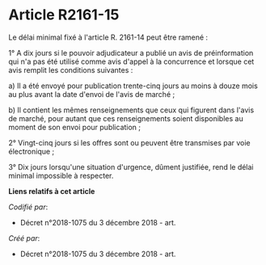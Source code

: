 # Article R2161-15

Le délai minimal fixé à l'article R. 2161-14 peut être ramené :

1° A dix jours si le pouvoir adjudicateur a publié un avis de préinformation qui n'a pas été utilisé comme avis d'appel à la
concurrence et lorsque cet avis remplit les conditions suivantes :

a) Il a été envoyé pour publication trente-cinq jours au moins à douze mois au plus avant la date d'envoi de l'avis de
marché ;

b) Il contient les mêmes renseignements que ceux qui figurent dans l'avis de marché, pour autant que ces renseignements
soient disponibles au moment de son envoi pour publication ;

2° Vingt-cinq jours si les offres sont ou peuvent être transmises par voie électronique ;

3° Dix jours lorsqu'une situation d'urgence, dûment justifiée, rend le délai minimal impossible à respecter.

**Liens relatifs à cet article**

_Codifié par_:

  - Décret n°2018-1075 du 3 décembre 2018 - art.

_Créé par_:

  - Décret n°2018-1075 du 3 décembre 2018 - art.

